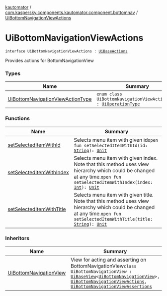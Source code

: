 [kautomator](../../index.md) / [com.kaspersky.components.kautomator.component.bottomnav](../index.md) / [UiBottomNavigationViewActions](./index.md)

# UiBottomNavigationViewActions

`interface UiBottomNavigationViewActions : `[`UiBaseActions`](../../com.kaspersky.components.kautomator.component.common.actions/-ui-base-actions/index.md)

Provides actions for BottomNavigationView

### Types

| Name | Summary |
|---|---|
| [UiBottomNavigationViewActionType](-ui-bottom-navigation-view-action-type/index.md) | `enum class UiBottomNavigationViewActionType : `[`UiOperationType`](../../com.kaspersky.components.kautomator.intercept.operation/-ui-operation-type/index.md) |

### Functions

| Name | Summary |
|---|---|
| [setSelectedItemWithId](set-selected-item-with-id.md) | Selects menu item with given id`open fun setSelectedItemWithId(id: `[`String`](https://kotlinlang.org/api/latest/jvm/stdlib/kotlin/-string/index.html)`): `[`Unit`](https://kotlinlang.org/api/latest/jvm/stdlib/kotlin/-unit/index.html) |
| [setSelectedItemWithIndex](set-selected-item-with-index.md) | Selects menu item with given index. Note that this method uses view hierarchy which could be changed at any time.`open fun setSelectedItemWithIndex(index: `[`Int`](https://kotlinlang.org/api/latest/jvm/stdlib/kotlin/-int/index.html)`): `[`Unit`](https://kotlinlang.org/api/latest/jvm/stdlib/kotlin/-unit/index.html) |
| [setSelectedItemWithTitle](set-selected-item-with-title.md) | Selects menu item with given title. Note that this method uses view hierarchy which could be changed at any time.`open fun setSelectedItemWithTitle(title: `[`String`](https://kotlinlang.org/api/latest/jvm/stdlib/kotlin/-string/index.html)`): `[`Unit`](https://kotlinlang.org/api/latest/jvm/stdlib/kotlin/-unit/index.html) |

### Inheritors

| Name | Summary |
|---|---|
| [UiBottomNavigationView](../-ui-bottom-navigation-view/index.md) | View for acting and asserting on BottomNavigationView`class UiBottomNavigationView : `[`UiBaseView`](../../com.kaspersky.components.kautomator.component.common.views/-ui-base-view/index.md)`<`[`UiBottomNavigationView`](../-ui-bottom-navigation-view/index.md)`>, `[`UiBottomNavigationViewActions`](./index.md)`, `[`UiBottomNavigationViewAssertions`](../-ui-bottom-navigation-view-assertions/index.md) |
